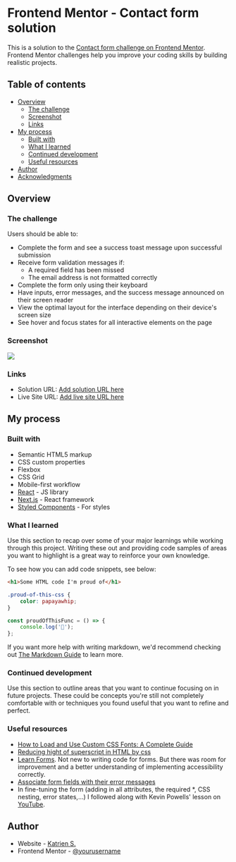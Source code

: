 # Frontend Mentor - Contact form solution

This is a solution to the [Contact form challenge on Frontend Mentor](https://www.frontendmentor.io/challenges/contact-form--G-hYlqKJj). Frontend Mentor challenges help you improve your coding skills by building realistic projects.

## Table of contents

- [Overview](#overview)
  - [The challenge](#the-challenge)
  - [Screenshot](#screenshot)
  - [Links](#links)
- [My process](#my-process)
  - [Built with](#built-with)
  - [What I learned](#what-i-learned)
  - [Continued development](#continued-development)
  - [Useful resources](#useful-resources)
- [Author](#author)
- [Acknowledgments](#acknowledgments)

## Overview

### The challenge

Users should be able to:

- Complete the form and see a success toast message upon successful submission
- Receive form validation messages if:
  - A required field has been missed
  - The email address is not formatted correctly
- Complete the form only using their keyboard
- Have inputs, error messages, and the success message announced on their screen reader
- View the optimal layout for the interface depending on their device's screen size
- See hover and focus states for all interactive elements on the page

### Screenshot

![](./screenshot.jpg)

### Links

- Solution URL: [Add solution URL here](https://your-solution-url.com)
- Live Site URL: [Add live site URL here](https://your-live-site-url.com)

## My process

### Built with

- Semantic HTML5 markup
- CSS custom properties
- Flexbox
- CSS Grid
- Mobile-first workflow
- [React](https://reactjs.org/) - JS library
- [Next.js](https://nextjs.org/) - React framework
- [Styled Components](https://styled-components.com/) - For styles

### What I learned

Use this section to recap over some of your major learnings while working through this project. Writing these out and providing code samples of areas you want to highlight is a great way to reinforce your own knowledge.

To see how you can add code snippets, see below:

```html
<h1>Some HTML code I'm proud of</h1>
```

```css
.proud-of-this-css {
	color: papayawhip;
}
```

```js
const proudOfThisFunc = () => {
	console.log('🎉');
};
```

If you want more help with writing markdown, we'd recommend checking out [The Markdown Guide](https://www.markdownguide.org/) to learn more.

### Continued development

Use this section to outline areas that you want to continue focusing on in future projects. These could be concepts you're still not completely comfortable with or techniques you found useful that you want to refine and perfect.

### Useful resources

- [How to Load and Use Custom CSS Fonts: A Complete Guide](https://www.digitalocean.com/community/tutorials/how-to-load-and-use-custom-fonts-with-css)
- [Reducing hight of superscript in HTML by css](https://stackoverflow.com/questions/67454906/reducing-hight-of-superscript-in-html-by-css)
- [Learn Forms](https://web.dev/learn/forms). Not new to writing code for forms. But there was room for improvement and a better understanding of implementing accessibility correctly.
- [Associate form fields with their error messages](https://www.linkedin.com/posts/frontend-mentor_a-common-accessibility-mistake-we-see-in-activity-7372289520312033280-ZqSh/)
- In fine-tuning the form (adding in all attributes, the required *, CSS nesting, error states,...) I followed along with Kevin Powells' lesson on [YouTube](https://youtu.be/jJgNgNNHqjk?si=6oMBtEeXGWvsvCQt). 

## Author

- Website - [Katrien S.](https://www.katriens.be)
- Frontend Mentor - [@yourusername](https://www.frontendmentor.io/profile/yourusername)